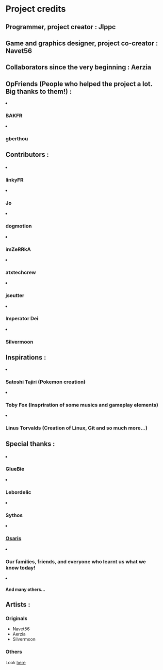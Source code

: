 # Project credits
## Programmer, project creator : Jlppc
## Game and graphics designer, project co-creator : Navet56
## Collaborators since the very beginning : Aerzia

## OpFriends (People who helped the project a lot. Big thanks to them!) : 
<li><h3>BAKFR</h3></li>
<li><h3>gberthou</h3></li>
</ul>

## Contributors : <ul>
<li><h3>linkyFR</h3></li>
<li><h3>Jo</h3></li>
<li><h3>dogmotion</h3></li>
<li><h3>imZeRRkA</h3></li>
<li><h3>atxtechcrew</h3></li>
<li><h3>jseutter</h3></li>
<li><h3>Imperator Dei</h3></li>
<li><h3>Silvermoon</h3></li></ul>

## Inspirations :
<li><h3>Satoshi Tajiri (Pokemon creation)</h3></li>
<li><h3>Toby Fox (Inspriration of some musics and gameplay elements)</h3></li>
<li><h3>Linus Torvalds (Creation of Linux, Git and so much more...)</h3></li>
</ul>

## Special thanks : <ul>
<li><h3>GlueBie</h3></li>
<li><h3>Lebordelic</h3></li>
<li><h3>Sythos</h3></li>
<li><h3><a href="http://osaris.net/">Osaris</a></h3></li>
<li><h3>Our families, friends, and everyone who learnt us what we know today!</h3></li>
<li><h4>And many others...</h4></li>
</ul>

## Artists :

### Originals

* Navet56
* Aerzia
* Silvermoon

### Others
Look [here](https://github.com/jlppc/OpMon/blob/master/Resources/README.md)
